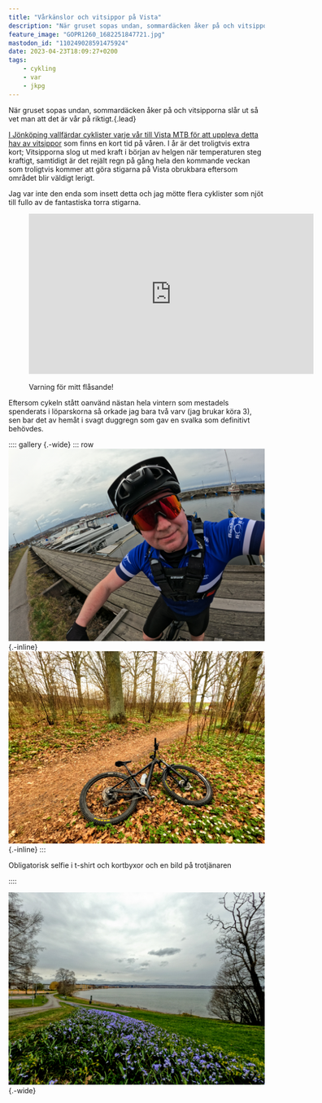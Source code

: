 ```yaml
---
title: "Vårkänslor och vitsippor på Vista"
description: "När gruset sopas undan, sommardäcken åker på och vitsipporna slår ut så vet man att det är vår på riktigt."
feature_image: "GOPR1260_1682251847721.jpg"
mastodon_id: "110249028591475924"
date: 2023-04-23T18:09:27+0200
tags:
    - cykling
    - var
    - jkpg
---
```


När gruset sopas undan, sommardäcken åker på och vitsipporna slår ut så vet man att det är vår på riktigt.{.lead}

[I Jönköping vallfärdar cyklister varje vår till Vista MTB för att uppleva detta hav av vitsippor][Elna Dahlstrand - Genom ett hav av vitsippor] som finns en kort tid på våren. I år är det troligtvis extra kort; Vitsipporna slog ut med kraft i början av helgen när temperaturen steg kraftigt, samtidigt är det rejält regn på gång hela den kommande veckan som troligtvis kommer att göra stigarna på Vista obrukbara eftersom området blir väldigt lerigt.

Jag var inte den enda som insett detta och jag mötte flera cyklister som njöt till fullo av de fantastiska torra stigarna.

<figure class="embed -wide">
	<iframe width="560" height="315" src="https://www.youtube-nocookie.com/embed/zg4buCR2ji4?si=AcPeYI-r6v039zy8" title="Video filmad med en kamera monterad på bröstet på en cykel som åker nedför en slingrig stig i ett hav av vitsippor." frameborder="0" allow="accelerometer; autoplay; clipboard-write; encrypted-media; gyroscope; picture-in-picture; web-share" referrerpolicy="strict-origin-when-cross-origin" allowfullscreen></iframe>
    <figcaption><p>Varning för mitt flåsande!</p></figcaption>
</figure>

Eftersom cykeln stått oanvänd nästan hela vintern som mestadels spenderats i löparskorna så orkade jag bara två varv (jag brukar köra 3), sen bar det av hemåt i svagt duggregn som gav en svalka som definitivt behövdes.

:::: gallery {.-wide}
::: row
![Selfie på Gustav på en cykel i MTB-kläder vid en hamn](GOPR1266_1682251847721.jpg){.-inline}
![En cykel som ligger på sidan av en stig intill en massa vitsippor](GOPR1262_1682251847721.jpg){.-inline}
:::

<figcaption><p>Obligatorisk selfie i t-shirt och kortbyxor och en bild på trotjänaren</p></figcaption>
::::

![Vätterstranden i Jönköping sett från marken med en stor blomplantering](GOPR1267_1682251847721.jpg "Vätterstranden på vägen hem"){.-wide}

[Elna Dahlstrand - Genom ett hav av vitsippor]: https://elnadahlstrand.se/2017/05/09/genom-ett-hav-av-vitsippor/
